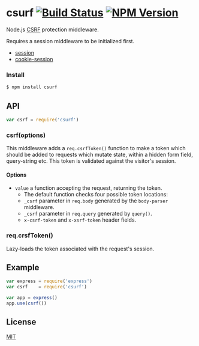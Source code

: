 # csurf [![Build Status](https://travis-ci.org/expressjs/csurf.svg?branch=master)](https://travis-ci.org/expressjs/csurf) [![NPM Version](https://badge.fury.io/js/csurf.svg)](https://badge.fury.io/js/csurf)

Node.js [CSRF](https://en.wikipedia.org/wiki/Cross-site_request_forgery) protection middleware.

Requires a session middleware to be initialized first.
- [session](https://github.com/expressjs/session)
- [cookie-session](https://github.com/expressjs/cookie-session)

### Install

```sh
$ npm install csurf
```

## API

```js
var csrf = require('csurf')
```

### csrf(options)

This middleware adds a `req.csrfToken()` function to make a token which should be added to requests which mutate state, within a hidden form field, query-string etc. This token is validated against the visitor's session.

#### Options

- `value` a function accepting the request, returning the token.
  - The default function checks four possible token locations:
  - `_csrf` parameter in `req.body` generated by the `body-parser` middleware.
  - `_csrf` parameter in `req.query` generated by `query()`.
  - `x-csrf-token` and `x-xsrf-token` header fields.

### req.crsfToken()

Lazy-loads the token associated with the request's session.

## Example

```js
var express = require('express')
var csrf    = require('csurf')

var app = express()
app.use(csrf())
```

## License

[MIT](LICENSE)
